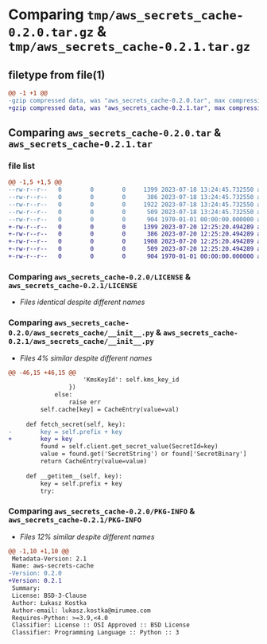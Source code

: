 # Comparing `tmp/aws_secrets_cache-0.2.0.tar.gz` & `tmp/aws_secrets_cache-0.2.1.tar.gz`

## filetype from file(1)

```diff
@@ -1 +1 @@
-gzip compressed data, was "aws_secrets_cache-0.2.0.tar", max compression
+gzip compressed data, was "aws_secrets_cache-0.2.1.tar", max compression
```

## Comparing `aws_secrets_cache-0.2.0.tar` & `aws_secrets_cache-0.2.1.tar`

### file list

```diff
@@ -1,5 +1,5 @@
--rw-r--r--   0        0        0     1399 2023-07-18 13:24:45.732550 aws_secrets_cache-0.2.0/LICENSE
--rw-r--r--   0        0        0      386 2023-07-18 13:24:45.732550 aws_secrets_cache-0.2.0/README.md
--rw-r--r--   0        0        0     1922 2023-07-18 13:24:45.732550 aws_secrets_cache-0.2.0/aws_secrets_cache/__init__.py
--rw-r--r--   0        0        0      509 2023-07-18 13:24:45.732550 aws_secrets_cache-0.2.0/pyproject.toml
--rw-r--r--   0        0        0      904 1970-01-01 00:00:00.000000 aws_secrets_cache-0.2.0/PKG-INFO
+-rw-r--r--   0        0        0     1399 2023-07-20 12:25:20.494289 aws_secrets_cache-0.2.1/LICENSE
+-rw-r--r--   0        0        0      386 2023-07-20 12:25:20.494289 aws_secrets_cache-0.2.1/README.md
+-rw-r--r--   0        0        0     1908 2023-07-20 12:25:20.494289 aws_secrets_cache-0.2.1/aws_secrets_cache/__init__.py
+-rw-r--r--   0        0        0      509 2023-07-20 12:25:20.494289 aws_secrets_cache-0.2.1/pyproject.toml
+-rw-r--r--   0        0        0      904 1970-01-01 00:00:00.000000 aws_secrets_cache-0.2.1/PKG-INFO
```

### Comparing `aws_secrets_cache-0.2.0/LICENSE` & `aws_secrets_cache-0.2.1/LICENSE`

 * *Files identical despite different names*

### Comparing `aws_secrets_cache-0.2.0/aws_secrets_cache/__init__.py` & `aws_secrets_cache-0.2.1/aws_secrets_cache/__init__.py`

 * *Files 4% similar despite different names*

```diff
@@ -46,15 +46,15 @@
                     'KmsKeyId': self.kms_key_id
                 })
             else:
                 raise err
         self.cache[key] = CacheEntry(value=val)
 
     def fetch_secret(self, key):
-        key = self.prefix + key
+        key = key
         found = self.client.get_secret_value(SecretId=key)
         value = found.get('SecretString') or found['SecretBinary']
         return CacheEntry(value=value)
 
     def __getitem__(self, key):
         key = self.prefix + key
         try:
```

### Comparing `aws_secrets_cache-0.2.0/PKG-INFO` & `aws_secrets_cache-0.2.1/PKG-INFO`

 * *Files 12% similar despite different names*

```diff
@@ -1,10 +1,10 @@
 Metadata-Version: 2.1
 Name: aws-secrets-cache
-Version: 0.2.0
+Version: 0.2.1
 Summary: 
 License: BSD-3-Clause
 Author: Łukasz Kostka
 Author-email: lukasz.kostka@mirumee.com
 Requires-Python: >=3.9,<4.0
 Classifier: License :: OSI Approved :: BSD License
 Classifier: Programming Language :: Python :: 3
```

